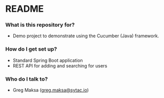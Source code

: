 # README #

### What is this repository for? ###

* Demo project to demonstrate using the Cucumber (Java) framework.

### How do I get set up? ###

* Standard Spring Boot application
* REST API for adding and searching for users

### Who do I talk to? ###

* Greg Maksa (greg.maksa@sytac.io)